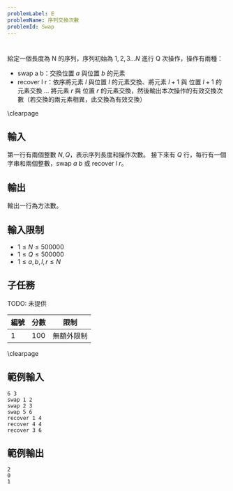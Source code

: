 ```yaml
---
problemLabel: E
problemName: 序列交換次數
problemId: Swap
---
```


#

給定一個長度為 N 的序列，序列初始為 $1, 2, 3 ... N$
進行 Q 次操作，操作有兩種：
 - swap a b：交換位置 $a$ 與位置 $b$ 的元素
 - recover l r：依序將元素 $l$ 與位置 $l$ 的元素交換、將元素 $l+1$ 與 位置 $l+1$ 的元素交換 ... 將元素 $r$ 與 位置 $r$ 的元素交換，然後輸出本次操作的有效交換次數（若交換的兩元素相異，此交換為有效交換）

\clearpage

## 輸入
第一行有兩個整數 $N, Q$，表示序列長度和操作次數。
接下來有 $Q$ 行，每行有一個字串和兩個整數，swap $a$ $b$ 或 recover $l$ $r$。

## 輸出
輸出一行為方法數。

## 輸入限制
 - $1 \leq N \leq 500000$
 - $1 \leq Q \leq 500000$
 - $1 \leq a, b, l, r \leq N$

## 子任務
TODO: 未提供

| 編號 | 分數 |    限制    |
| --- | --- | ---------- |
|  1  | 100 | 無額外限制 |

\clearpage

## 範例輸入
```
6 3
swap 1 2
swap 2 3
swap 5 6
recover 1 4
recover 4 4
recover 3 6
```

## 範例輸出
```
2
0
1
```
